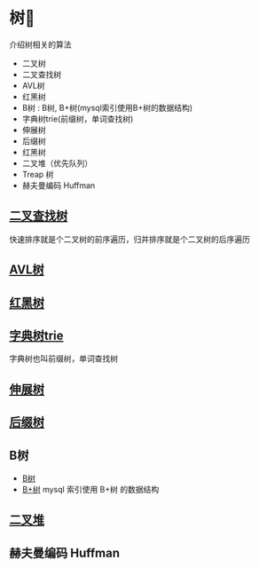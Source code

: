 # 树🌲

介绍树相关的算法

* 二叉树
* 二叉查找树
* AVL树
* 红黑树
* B树 : B树, B+树(mysql索引使用B+树的数据结构)
* 字典树trie(前缀树，单词查找树)
* 伸展树
* 后缀树
* 红黑树
* 二叉堆（优先队列）
* Treap 树
* 赫夫曼编码 Huffman


## [二叉查找树](2-二叉查找树/二叉查找树.md)

快速排序就是个二叉树的前序遍历，归并排序就是个二叉树的后序遍历


## [AVL树](3-平衡树AVL/README.md)


## [红黑树](9-红黑树%20R-B%20tree/红黑树.md)


## [字典树trie](4-字典树Trie/README.md)

字典树也叫前缀树，单词查找树


## [伸展树](5-伸展树/伸展树.md)


## [后缀树](6-后缀树/后缀树.md)

## B树

* [B树](7-B树/B树.md)
* [B+树](7-B树/B+树.md)  mysql 索引使用 B+树 的数据结构		 
  

## [二叉堆](8-堆/堆.md) 




## 赫夫曼编码 Huffman










